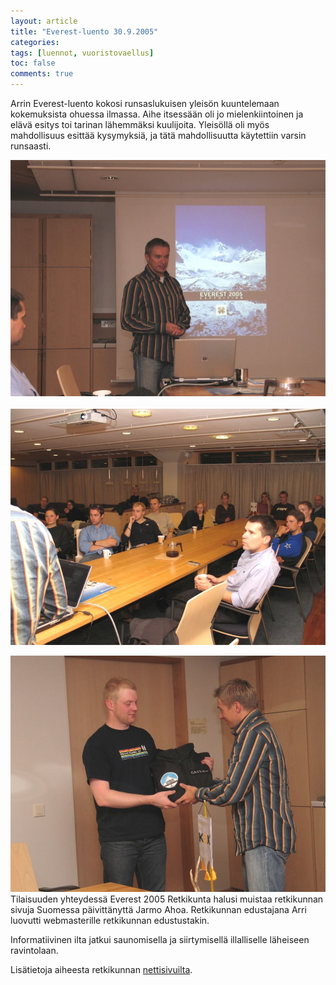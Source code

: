 ```yaml
---
layout: article
title: "Everest-luento 30.9.2005"
categories:
tags: [luennot, vuoristovaellus]
toc: false
comments: true
---
```


Arrin Everest-luento kokosi runsaslukuisen yleisön kuuntelemaan
kokemuksista ohuessa ilmassa. Aihe itsessään oli jo mielenkiintoinen ja
elävä esitys toi tarinan lähemmäksi kuulijoita. Yleisöllä oli myös
mahdollisuus esittää kysymyksiä, ja tätä mahdollisuutta käytettiin
varsin runsaasti.

![](/images/everest-luento-30.9.2005/luokittelematoneverestluento_01b.jpg) 
 ![](/images/everest-luento-30.9.2005/luokittelematoneverestluento_02b.jpg)

![](/images/everest-luento-30.9.2005/luokittelematoneverestluento_03b.jpg)Tilaisuuden
yhteydessä Everest 2005 Retkikunta halusi muistaa retkikunnan sivuja
Suomessa päivittänyttä Jarmo Ahoa. Retkikunnan edustajana Arri luovutti
webmasterille retkikunnan edustustakin.

Informatiivinen ilta jatkui saunomisella ja siirtymisellä illalliselle
läheiseen ravintolaan.

Lisätietoja aiheesta retkikunnan
[nettisivuilta](http://lsvjkilta.fi/arkisto/everest/index.html).
